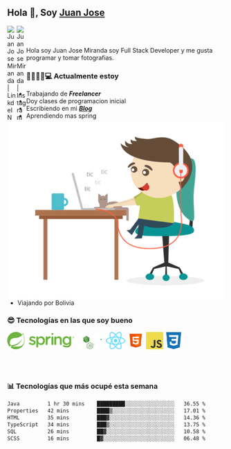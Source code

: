 ## Hola 👋, Soy [Juan Jose](http://juanjoses.me)

<a href="https://www.linkedin.com/in/juanjosemirandam/">
  <img align="left" alt="Juan Jose Miranda | LinkdeIN" width="22px" src="https://cdn.jsdelivr.net/npm/simple-icons@v3/icons/linkedin.svg" />
</a>

<a href="https://www.instagram.com/juan.jose.miranda/">
  <img align="left" alt="Juan Jose Miranda | Instagram" width="22px" src="https://cdn.jsdelivr.net/npm/simple-icons@v3/icons/instagram.svg" />
</a>

<br /> <br />

Hola soy Juan Jose Miranda soy Full Stack Developer y me gusta programar y tomar fotografias.

<img align="right" alt="GIF" src="./images/gif-juanjose.gif" width="500" max-height="320" />

### 👨‍💻🕵‍♀💻 Actualmente estoy

- Trabajando de ***Freelancer***
- Doy clases de programacion inicial
- Escribiendo en mi ***[Blog](http://juanjoses.me)***
- Aprendiendo mas spring
- Viajando por Bolivia 

### 😎 Tecnologías en las que soy bueno

<code><img alt="Spring" height="40px" src="./images/spring-icon.svg"/></code>
<code><img alt="NodeJS" height="40px" src="./images/nodejs-icon.svg" /></code>
<code><img alt="ReactJS" height="40px" src="./images/react-icon.svg" /></code>
<code><img alt="HTML5" height="40px" src="./images/html-icon.png" /></code>
<code><img alt="JavaScript" height="40px" src="./images/js-icon.png"  /></code>
<code><img alt="CSS3" height="40px" src="./images/css-icon.png" /></code>

<br/><br/>

### 📊 Tecnologías que más ocupé esta semana

<!--START_SECTION:waka-->

```text
Java         1 hr 30 mins    █████████░░░░░░░░░░░░░░░░   36.55 %
Properties   42 mins         ████▒░░░░░░░░░░░░░░░░░░░░   17.01 %
HTML         35 mins         ███▓░░░░░░░░░░░░░░░░░░░░░   14.36 %
TypeScript   34 mins         ███▒░░░░░░░░░░░░░░░░░░░░░   13.75 %
SQL          26 mins         ██▓░░░░░░░░░░░░░░░░░░░░░░   10.58 %
SCSS         16 mins         █▓░░░░░░░░░░░░░░░░░░░░░░░   06.48 %
```

<!--END_SECTION:waka-->

<!-- ### 📌🤓 Últimos artículos en mi blog -->